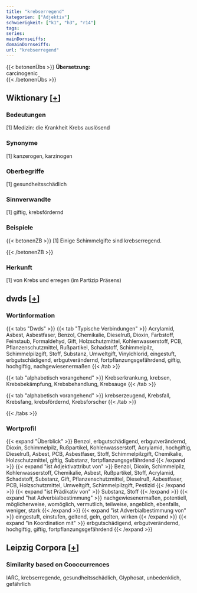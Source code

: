 ```yaml
---
title: "krebserregend"
kategorien: ["Adjektiv"]
schwierigkeit: ["k1", "h3", "r14"]
tags:
series:
mainDornseiffs:
domainDornseiffs:
url: "krebserregend"
---
```


{{< betonenÜbs >}}
**Übersetzung:**  
carcinogenic  
{{< /betonenÜbs >}}

## Wiktionary [[+](https://de.wiktionary.org/wiki/krebserregend)]

### Bedeutungen
[1] Medizin: die Krankheit Krebs auslösend  

### Synonyme
[1] kanzerogen, karzinogen  

### Oberbegriffe
[1] gesundheitsschädlich  

### Sinnverwandte
[1] giftig, krebsfördernd  

### Beispiele
{{< betonenZB >}}
[1] Einige Schimmelgifte sind krebserregend.  

{{< /betonenZB >}}
### Herkunft
[1] von Krebs und erregen (im Partizip Präsens)  



## dwds [[+](https://www.dwds.de/wb/krebserregend)]

### Wortinformation
{{< tabs "Dwds" >}}
{{< tab "Typische Verbindungen" >}}
Acrylamid, Asbest, Asbestfaser, Benzol, Chemikalie, Dieselruß, Dioxin, Farbstoff, Feinstaub, Formaldehyd, Gift, Holzschutzmittel, Kohlenwasserstoff, PCB, Pflanzenschutzmittel, Rußpartikel, Schadstoff, Schimmelpilz, Schimmelpilzgift, Stoff, Substanz, Umweltgift, Vinylchlorid, eingestuft, erbgutschädigend, erbgutverändernd, fortpflanzungsgefährdend, giftig, hochgiftig, nachgewiesenermaßen
{{< /tab >}}

{{< tab "alphabetisch vorangehend" >}}
Krebserkrankung, krebsen, Krebsbekämpfung, Krebsbehandlung, Krebsauge
{{< /tab >}}

{{< tab "alphabetisch vorangehend" >}}
krebserzeugend, Krebsfall, Krebsfang, krebsfördernd, Krebsforscher
{{< /tab >}}

{{< /tabs >}}

### Wortprofil
{{< expand "Überblick" >}} Benzol, erbgutschädigend, erbgutverändernd, Dioxin, Schimmelpilz, Rußpartikel, Kohlenwasserstoff, Acrylamid, hochgiftig, Dieselruß, Asbest, PCB, Asbestfaser, Stoff, Schimmelpilzgift, Chemikalie, Holzschutzmittel, giftig, Substanz, fortpflanzungsgefährdend {{< /expand >}}
{{< expand "ist Adjektivattribut von" >}} Benzol, Dioxin, Schimmelpilz, Kohlenwasserstoff, Chemikalie, Asbest, Rußpartikel, Stoff, Acrylamid, Schadstoff, Substanz, Gift, Pflanzenschutzmittel, Dieselruß, Asbestfaser, PCB, Holzschutzmittel, Umweltgift, Schimmelpilzgift, Pestizid {{< /expand >}}
{{< expand "ist Prädikativ von" >}} Substanz, Stoff {{< /expand >}}
{{< expand "hat Adverbialbestimmung" >}} nachgewiesenermaßen, potentiell, möglicherweise, womöglich, vermutlich, teilweise, angeblich, ebenfalls, weniger, stark {{< /expand >}}
{{< expand "ist Adverbialbestimmung von" >}} eingestuft, einstufen, geltend, geln, gelten, wirken {{< /expand >}}
{{< expand "in Koordination mit" >}} erbgutschädigend, erbgutverändernd, hochgiftig, giftig, fortpflanzungsgefährdend {{< /expand >}}

## Leipzig Corpora [[+](https://corpora.uni-leipzig.de/en/res?word=krebserregend&corpusId=deu_newscrawl-public_2018)]


### Similarity based on Cooccurrences
IARC, krebserregende, gesundheitsschädlich, Glyphosat, unbedenklich, gefährlich

